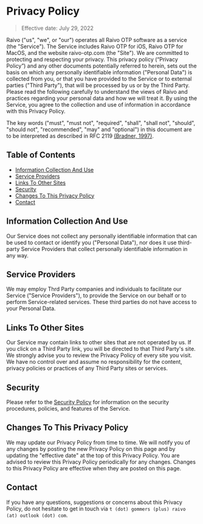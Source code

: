 # Privacy Policy

> Effective date: July 29, 2022

Raivo ("us", "we", or "our") operates all Raivo OTP software as a service (the "Service"). The Service includes Raivo OTP for iOS, Raivo OTP for MacOS, and the website raivo-otp.com (the "Site"). We are committed to protecting and respecting your privacy. This privacy policy (“Privacy Policy”) and any other documents potentially referred to herein, sets out the basis on which any personally identifiable information ("Personal Data") is collected from you, or that you have provided to the Service or to external parties ("Third Party"), that will be processed by us or by the Third Party. Please read the following carefully to understand the views of Raivo and practices regarding your personal data and how we will treat it. By using the Service, you agree to the collection and use of information in accordance with this Privacy Policy.

The key words ("must", "must not", "required", "shall", "shall not", "should", "should not", "recommended", "may" and "optional") in this document are to be interpreted as described in RFC 2119 [(Bradner, 1997)](https://www.ietf.org/rfc/rfc2119.txt).

## Table of Contents
  * [Information Collection And Use](#information-collection-and-use)
  * [Service Providers](#service-providers)
  * [Links To Other Sites](#links-to-other-sites)
  * [Security](#security)
  * [Changes To This Privacy Policy](#changes-to-this-privacy-policy)
  * [Contact](#contact)

## Information Collection And Use

Our Service does not collect any personally identifiable information that can be used to contact or identify you ("Personal Data"), nor does it use third-party Service Providers that collect personally identifiable information in any way.

## Service Providers

We may employ Thrd Party companies and individuals to facilitate our Service ("Service Providers"), to provide the Service on our behalf or to perform Service-related services. These third parties do not have access to your Personal Data.

## Links To Other Sites

Our Service may contain links to other sites that are not operated by us. If you click on a Third Party link, you will be directed to that Third Party's site. We strongly advise you to review the Privacy Policy of every site you visit. We have no control over and assume no responsibility for the content, privacy policies or practices of any Third Party sites or services.

## Security

Please refer to the [Security Policy](https://github.com/raivo-otp/marketing-website/blob/master/SECURITY.md) for information on the security procedures, policies, and features of the Service.

## Changes To This Privacy Policy

We may update our Privacy Policy from time to time. We will notify you of any changes by posting the new Privacy Policy on this page and by updating the "effective date" at the top of this Privacy Policy. You are advised to review this Privacy Policy periodically for any changes. Changes to this Privacy Policy are effective when they are posted on this page.

## Contact

If you have any questions, suggestions or concerns about this Privacy Policy, do not hesitate to get in touch via `t (dot) gommers (plus) raivo (at) outlook (dot) com`.

